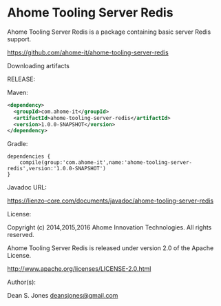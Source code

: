 Ahome Tooling Server Redis
======

Ahome Tooling Server Redis is a package containing basic server Redis support.

https://github.com/ahome-it/ahome-tooling-server-redis

Downloading artifacts

RELEASE:

Maven:
```xml
<dependency>
  <groupId>com.ahome-it</groupId>
  <artifactId>ahome-tooling-server-redis</artifactId>
  <version>1.0.0-SNAPSHOT</version>
</dependency>
```
Gradle:

```
dependencies {
    compile(group:'com.ahome-it',name:'ahome-tooling-server-redis',version:'1.0.0-SNAPSHOT')
}
```
Javadoc URL:

https://lienzo-core.com/documents/javadoc/ahome-tooling-server-redis

License:

Copyright (c) 2014,2015,2016 Ahome Innovation Technologies. All rights reserved.

Ahome Tooling Server Redis is released under version 2.0 of the Apache License.

http://www.apache.org/licenses/LICENSE-2.0.html

Author(s):

Dean S. Jones
deansjones@gmail.com